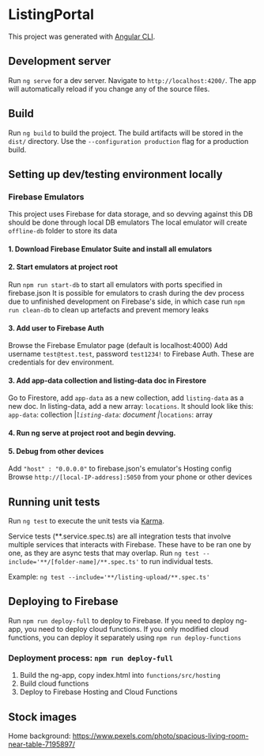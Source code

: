 # ListingPortal

This project was generated with [Angular CLI](https://github.com/angular/angular-cli).

## Development server

Run `ng serve` for a dev server. Navigate to `http://localhost:4200/`. The app will automatically reload if you change any of the source files.

## Build

Run `ng build` to build the project. The build artifacts will be stored in the `dist/` directory. Use the `--configuration production` flag for a production build.

## Setting up dev/testing environment locally

### Firebase Emulators
This project uses Firebase for data storage, and so devving against this DB should be done through local DB emulators
The local emulator will create `offline-db` folder to store its data

#### 1. Download Firebase Emulator Suite and install all emulators
#### 2. Start emulators at project root
Run `npm run start-db` to start all emulators with ports specified in firebase.json
It is possible for emulators to crash during the dev process due to unfinished development on Firebase's side, in which case run `npm run clean-db` to clean up artefacts and prevent memory leaks

#### 3. Add user to Firebase Auth
Browse the Firebase Emulator page (default is localhost:4000)
Add username `test@test.test`, password `test1234!` to Firebase Auth. These are credentials for dev environment.

#### 3. Add app-data collection and listing-data doc in Firestore
Go to Firestore, add `app-data` as a new collection, add `listing-data` as a new doc. In listing-data, add a new array: `locations`. It should look like this:
`app-data`: collection
|_`listing-data`: document
  |_`locations`: array

#### 4. Run ng serve at project root and begin devving.

#### 5. Debug from other devices
Add `"host" : "0.0.0.0"` to firebase.json's emulator's Hosting config
Browse `http://[local-IP-address]:5050` from your phone or other devices

## Running unit tests

Run `ng test` to execute the unit tests via [Karma](https://karma-runner.github.io).

Service tests (**.service.spec.ts) are all integration tests that involve multiple services that interacts with Firebase. These have to be ran one by one, as they are async tests that may overlap. Run `ng test --include='**/[folder-name]/**.spec.ts'` to run individual tests.

Example: `ng test --include='**/listing-upload/**.spec.ts'`

## Deploying to Firebase
Run `npm run deploy-full` to deploy to Firebase.
If you need to deploy ng-app, you need to deploy cloud functions.
If you only modified cloud functions, you can deploy it separately using `npm run deploy-functions`

### Deployment process: `npm run deploy-full`
1. Build the ng-app, copy index.html into `functions/src/hosting`
2. Build cloud functions
3. Deploy to Firebase Hosting and Cloud Functions

## Stock images
Home background: https://www.pexels.com/photo/spacious-living-room-near-table-7195897/

